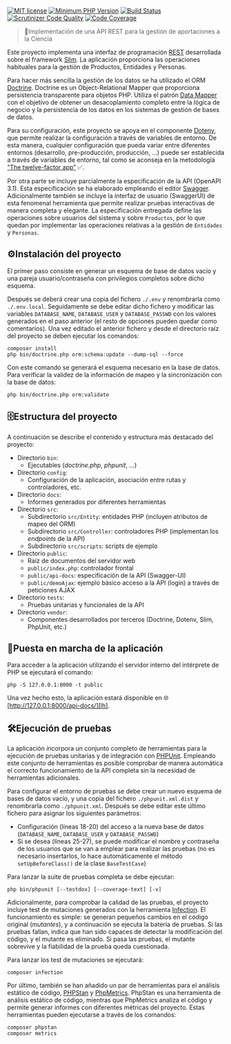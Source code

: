 
[![MIT license](http://img.shields.io/badge/license-MIT-brightgreen.svg)](http://opensource.org/licenses/MIT)
[![Minimum PHP Version](https://img.shields.io/badge/php-%5E8.3-blue.svg)](http://php.net/)
[![Build Status](https://scrutinizer-ci.com/g/FJavierGil/ACiencia/badges/build.png?b=master&s=f78545ddddef6aed3696ab7470c1d48421cee9d1)](https://scrutinizer-ci.com/g/FJavierGil/ACiencia/build-status/master)
[![Scrutinizer Code Quality](https://scrutinizer-ci.com/g/FJavierGil/ACiencia/badges/quality-score.png?b=master&s=ced26a14a5730e2f1b084a9b32db4472b672b60b)](https://scrutinizer-ci.com/g/FJavierGil/ACiencia/?branch=master)
[![Code Coverage](https://scrutinizer-ci.com/g/FJavierGil/ACiencia/badges/coverage.png?b=master&s=342159ea031ef8672005fb2ccb05b3f1a91f0af1)](https://scrutinizer-ci.com/g/FJavierGil/ACiencia/?branch=master)
> 🎯Implementación de una API REST para la gestión de aportaciones a la Ciencia

Este proyecto implementa una interfaz de programación [REST][rest] desarrollada sobre
el framework [Slim][slim]. La aplicación proporciona las operaciones
habituales para la gestión de Productos, Entidades y Personas.

Para hacer más sencilla la gestión de los datos se ha utilizado
el ORM [Doctrine][doctrine]. Doctrine es un Object-Relational Mapper que proporciona
persistencia transparente para objetos PHP. Utiliza el patrón [Data Mapper][dataMapper]
con el objetivo de obtener un desacoplamiento completo entre la lógica de negocio y la
persistencia de los datos en los sistemas de gestión de bases de datos.

Para su configuración, este proyecto se apoya en el componente [Dotenv][dotenv], que
permite realizar la configuración a través de variables de entorno. De esta manera,
cualquier configuración que pueda variar entre diferentes entornos (desarrollo, pre-producción, producción, ...) puede ser establecida
a través de variables de entorno, tal como se aconseja en la metodología [“The twelve-factor app”][12factor] ✅.

Por otra parte se incluye parcialmente la especificación de la API (OpenAPI 3.1). Esta
especificación se ha elaborado empleando el editor [Swagger][swagger]. Adicionalmente 
también se incluye la interfaz de usuario (SwaggerUI) de esta fenomenal herramienta que permite
realizar pruebas interactivas de manera completa y elegante. La especificación entregada
define las operaciones sobre usuarios del sistema y sobre `Productos`, por lo que quedan por implementar las 
operaciones relativas a la gestión de `Entidades` y `Personas`.

## ⚙Instalación del proyecto️

El primer paso consiste en generar un esquema de base de datos vacío y una pareja usuario/contraseña
con privilegios completos sobre dicho esquema.

Después se deberá crear una copia del fichero `./.env` y renombrarla
como `./.env.local`. Seguidamente se debe editar dicho fichero y modificar las variables `DATABASE_NAME`,
`DATABASE_USER` y `DATABASE_PASSWD` con los valores generados en el paso anterior (el resto de opciones
pueden quedar como comentarios). Una vez editado el anterior fichero y desde el directorio raíz del
proyecto se deben ejecutar los comandos:
```
composer install
php bin/doctrine.php orm:schema:update --dump-sql --force
```
Con este comando se generará el esquema necesario en la base de datos. Para verificar la
validez de la información de mapeo y la sincronización con la base de datos:
```
php bin/doctrine.php orm:validate
```

## 🗄️Estructura del proyecto

A continuación se describe el contenido y estructura más destacado del proyecto:

* Directorio `bin`:
    - Ejecutables (*doctrine.php*, *phpunit*, ...)
* Directorio `config`:
    - Configuración de la aplicación, asociación entre rutas y controladores, etc.
* Directorio `docs`:
    - Informes generados por diferentes herramientas
* Directorio `src`:
    - Subdirectorio `src/Entity`: entidades PHP (incluyen atributos de mapeo del ORM)
    - Subdirectorio `src/Controller`: controladores PHP (implementan los _endpoints_ de la API)
    - Subdirectorio `src/scripts`: scripts de ejemplo
* Directorio `public`:
    - Raíz de documentos del servidor web
    - `public/index.php`: controlador frontal
    - `public/api-docs`: especificación de la API (Swagger-UI)
    - `public/demoAjax`: ejemplo básico acceso a la API (login) a través de peticiones AJAX
* Directorio `tests`:
    - Pruebas unitarias y funcionales de la API
* Directorio `vendor`:
    - Componentes desarrollados por terceros (Doctrine, Dotenv, Slim, PhpUnit, etc.)

## 🚀Puesta en marcha de la aplicación

Para acceder a la aplicación utilizando el servidor interno del intérprete
de PHP se ejecutará el comando:

```
php -S 127.0.0.1:8000 -t public
```

Una vez hecho esto, la aplicación estará disponible en 🌐 [http://127.0.0.1:8000/api-docs/][lh].

## 🛠️Ejecución de pruebas

La aplicación incorpora un conjunto completo de herramientas para la ejecución de pruebas 
unitarias y de integración con [PHPUnit][phpunit]. Empleando este conjunto de herramientas
es posible comprobar de manera automática el correcto funcionamiento de la API completa
sin la necesidad de herramientas adicionales.

Para configurar el entorno de pruebas se debe crear un nuevo esquema de bases de datos vacío,
y una copia del fichero `./phpunit.xml.dist` y renombrarla como `./phpunit.xml`.
Después se debe editar este último fichero para asignar los siguientes parámetros:
                                                                            
* Configuración (líneas 18-20) del acceso a la nueva base de datos (`DATABASE_NAME`, `DATABASE_USER`
y `DATABASE_PASSWD`)
* Si se desea (líneas 25-27), se puede modificar el nombre y contraseña de los usuarios que se van
a emplear para realizar las pruebas (no es necesario insertarlos, lo hace automáticamente
el método `setUpBeforeClass()` de la clase `BaseTestCase`)

Para lanzar la suite de pruebas completa se debe ejecutar:
```
php bin/phpunit [--testdox] [--coverage-text] [-v]
```

Adicionalmente, para comprobar la calidad de las pruebas, el proyecto incluye test de mutaciones
generados con la herramienta [Infection][infection].
El funcionamiento es simple: se generan pequeños cambios en el código original (_mutantes_), y a continuación
se ejecuta la batería de pruebas. Si las pruebas fallan, indica que han sido capaces de detectar la modificación
del código, y el mutante es eliminado. Si pasa las pruebas, el mutante sobrevive y la fiabilidad de la prueba
queda cuestionada.

Para lanzar los test de mutaciones se ejecutará:
```
composer infection
```

Por último, también se han añadido un par de herramientas para el análisis estático de código,
[PHPStan][phpstan] y [PhpMetrics][phpmetrics]. PhpStan es una herramienta de análisis estático de código, mientras que
PhpMetrics analiza el código y permite generar informes con diferentes métricas del proyecto.
Estas herramientas pueden ejecutarse a través de los comandos:
```
composer phpstan
composer metrics
```

[dataMapper]: http://martinfowler.com/eaaCatalog/dataMapper.html
[doctrine]: http://docs.doctrine-project.org/projects/doctrine-orm/en/latest/
[dotenv]: https://packagist.org/packages/vlucas/phpdotenv
[infection]: https://infection.github.io/guide/
[jwt]: https://jwt.io/
[lh]: http://127.0.0.1:8000/api-docs/index.html
[monolog]: https://github.com/Seldaek/monolog
[openapi]: https://www.openapis.org/
[phpunit]: http://phpunit.de/manual/current/en/index.html
[rest]: http://www.restapitutorial.com/
[slim]: https://www.slimframework.com/ 
[swagger]: http://swagger.io/
[yaml]: https://yaml.org/
[12factor]: https://www.12factor.net/es/
[phpmetrics]: https://phpmetrics.org/
[phpstan]: https://phpstan.org/

